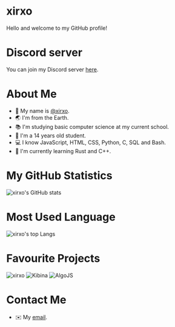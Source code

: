 # xirxo
Hello and welcome to my GitHub profile!

# Discord server
You can join my Discord server [here](https://discord.gg/ptbAHhDFYQ 'Xirxo Hangout').

# About Me
* 👋 My name is [@xirxo](https://github.com/xirxo 'xirxo').
* 🌏 I'm from the Earth.
* 📚 I'm studying basic computer science at my current school.
* 🔢 I'm a 14 years old student.
* 💻 I know JavaScript, HTML, CSS, Python, C, SQL and Bash.
* 🏫 I'm currently learning Rust and C++.

# My GitHub Statistics
![xirxo's GitHub stats](https://github-readme-stats.vercel.app/api?username=xirxo&show_icons=true&theme=onedark&count_private=true)

# Most Used Language
![xirxo's top Langs](https://github-readme-stats.vercel.app/api/top-langs/?username=xirxo&theme=onedark&langs_count=10&layout=compact)

# Favourite Projects
![xirxo](https://github-readme-stats.vercel.app/api/pin/?username=xirxo&repo=xirxo&theme=onedark&show_owner=true)
![Kibina](https://github-readme-stats.vercel.app/api/pin/?username=xirxo&repo=Kibina&theme=onedark&show_owner=true)
![AlgoJS](https://github-readme-stats.vercel.app/api/pin/?username=xirxo&repo=AlgoJS&theme=onedark&show_owner=true)

# Contact Me
* ✉️ My [email](mailto:xirxo.official@hotmail.com 'Email - xirxo').
